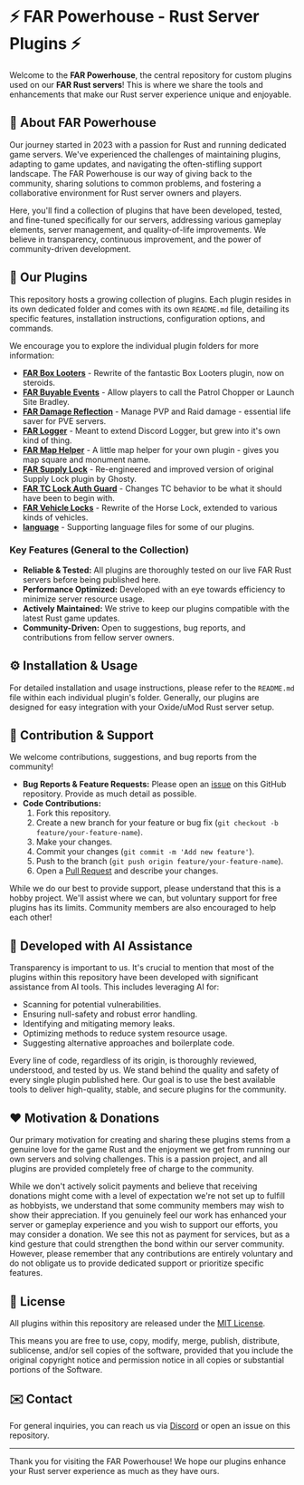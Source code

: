 # ⚡ FAR Powerhouse - Rust Server Plugins ⚡

Welcome to the **FAR Powerhouse**, the central repository for custom plugins used on our **FAR Rust servers**! This is where we share the tools and enhancements that make our Rust server experience unique and enjoyable.

## 👋 About FAR Powerhouse

Our journey started in 2023 with a passion for Rust and running dedicated game servers. We've experienced the challenges of maintaining plugins, adapting to game updates, and navigating the often-stifling support landscape. The FAR Powerhouse is our way of giving back to the community, sharing solutions to common problems, and fostering a collaborative environment for Rust server owners and players.

Here, you'll find a collection of plugins that have been developed, tested, and fine-tuned specifically for our servers, addressing various gameplay elements, server management, and quality-of-life improvements. We believe in transparency, continuous improvement, and the power of community-driven development.

## 🚀 Our Plugins

This repository hosts a growing collection of plugins. Each plugin resides in its own dedicated folder and comes with its own `README.md` file, detailing its specific features, installation instructions, configuration options, and commands.

We encourage you to explore the individual plugin folders for more information:

*   **[FAR Box Looters](FAR%20Box%20Looters/)** - Rewrite of the fantastic Box Looters plugin, now on steroids.
*   **[FAR Buyable Events](FAR%20Buyable%20Events/)** - Allow players to call the Patrol Chopper or Launch Site Bradley.
*   **[FAR Damage Reflection](FAR%20Damage%20Reflection/)** - Manage PVP and Raid damage - essential life saver for PVE servers.
*   **[FAR Logger](FAR%20Logger/)** - Meant to extend Discord Logger, but grew into it's own kind of thing.
*   **[FAR Map Helper](FAR%20Map%20Helper/)** - A little map helper for your own plugin - gives you map square and monument name.
*   **[FAR Supply Lock](FAR%20Supply%20Lock/)** - Re-engineered and improved version of original Supply Lock plugin by Ghosty.
*   **[FAR TC Lock Auth Guard](FAR%20TC%20Lock%20Auth%20Guard/)** - Changes TC behavior to be what it should have been to begin with.
*   **[FAR Vehicle Locks](FAR%20Vehicle%20Locks/)** - Rewrite of the Horse Lock, extended to various kinds of vehicles.
*   **[language](language/)** - Supporting language files for some of our plugins.

### Key Features (General to the Collection)

*   **Reliable & Tested:** All plugins are thoroughly tested on our live FAR Rust servers before being published here.
*   **Performance Optimized:** Developed with an eye towards efficiency to minimize server resource usage.
*   **Actively Maintained:** We strive to keep our plugins compatible with the latest Rust game updates.
*   **Community-Driven:** Open to suggestions, bug reports, and contributions from fellow server owners.

## ⚙️ Installation & Usage

For detailed installation and usage instructions, please refer to the `README.md` file within each individual plugin's folder. Generally, our plugins are designed for easy integration with your Oxide/uMod Rust server setup.

## 🤝 Contribution & Support

We welcome contributions, suggestions, and bug reports from the community!

*   **Bug Reports & Feature Requests:** Please open an [issue](https://github.com/minime-rust/far-powerhouse/issues) on this GitHub repository. Provide as much detail as possible.
*   **Code Contributions:**
    1.  Fork this repository.
    2.  Create a new branch for your feature or bug fix (`git checkout -b feature/your-feature-name`).
    3.  Make your changes.
    4.  Commit your changes (`git commit -m 'Add new feature'`).
    5.  Push to the branch (`git push origin feature/your-feature-name`).
    6.  Open a [Pull Request](https://github.com/minime-rust/far-powerhouse/pulls) and describe your changes.

While we do our best to provide support, please understand that this is a hobby project. We'll assist where we can, but voluntary support for free plugins has its limits. Community members are also encouraged to help each other!

## 🤖 Developed with AI Assistance

Transparency is important to us. It's crucial to mention that most of the plugins within this repository have been developed with significant assistance from AI tools. This includes leveraging AI for:

*   Scanning for potential vulnerabilities.
*   Ensuring null-safety and robust error handling.
*   Identifying and mitigating memory leaks.
*   Optimizing methods to reduce system resource usage.
*   Suggesting alternative approaches and boilerplate code.

Every line of code, regardless of its origin, is thoroughly reviewed, understood, and tested by us. We stand behind the quality and safety of every single plugin published here. Our goal is to use the best available tools to deliver high-quality, stable, and secure plugins for the community.

## ❤️ Motivation & Donations

Our primary motivation for creating and sharing these plugins stems from a genuine love for the game Rust and the enjoyment we get from running our own servers and solving challenges. This is a passion project, and all plugins are provided completely free of charge to the community.

While we don't actively solicit payments and believe that receiving donations might come with a level of expectation we're not set up to fulfill as hobbyists, we understand that some community members may wish to show their appreciation. If you genuinely feel our work has enhanced your server or gameplay experience and you wish to support our efforts, you may consider a donation. We see this not as payment for services, but as a kind gesture that could strengthen the bond within our server community. However, please remember that any contributions are entirely voluntary and do not obligate us to provide dedicated support or prioritize specific features.

## 📜 License

All plugins within this repository are released under the [MIT License](LICENSE).

This means you are free to use, copy, modify, merge, publish, distribute, sublicense, and/or sell copies of the software, provided that you include the original copyright notice and permission notice in all copies or substantial portions of the Software.

## ✉️ Contact

For general inquiries, you can reach us via [Discord](https://discord.gg/ZTSQ43gcGV) or open an issue on this repository.

---

Thank you for visiting the FAR Powerhouse! We hope our plugins enhance your Rust server experience as much as they have ours.
